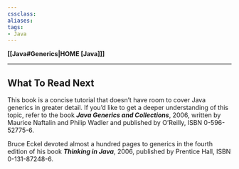 ```yaml
---
cssclass:
aliases:
tags:
- Java
---
```

**[[Java#Generics|HOME [Java]]]**

---
## What To Read Next
This book is a concise tutorial that doesn’t have room to cover Java generics in greater detail. If you’d like to get a deeper understanding of this topic, refer to the book ***Java Generics and Collections***, 2006, written by Maurice Naftalin and Philip Wadler and published by O’Reilly, ISBN 0-596-52775-6.

Bruce Eckel devoted almost a hundred pages to generics in the fourth edition of his book ***Thinking in Java***, 2006, published by Prentice Hall, ISBN 0-131-87248-6.